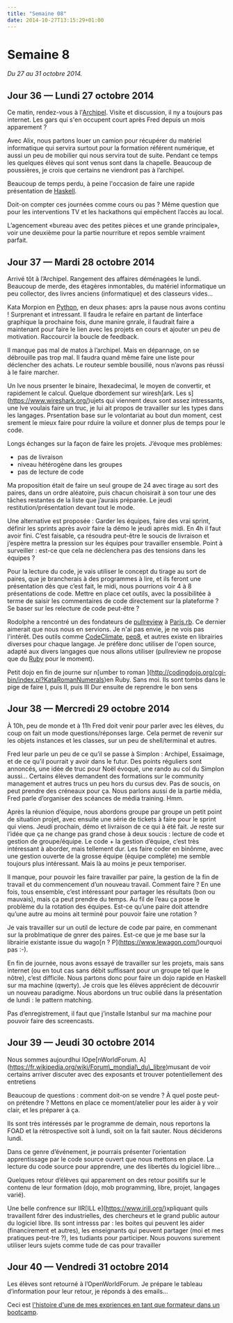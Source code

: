 ```yaml
---
title: "Semaine 08"
date: 2014-10-27T13:15:29+01:00
---
```


Semaine 8
=========

*Du 27 au 31 octobre 2014.*

Jour 36 — Lundi 27 octobre 2014
-------------------------------

Ce matin, rendez-vous à l'[Archipel](http://www.larchipel.paris/).
Visite et discussion, il ny a toujours pas internet. Les gars qui s'en
occupent court après Fred depuis un mois apparement ?

Avec Alix, nous partons louer un camion pour récupérer du matériel
informatique qui servira surtout pour la formation référent numérique,
et aussi un peu de mobilier qui nous servira tout de suite. Pendant ce
temps les quelques élèves qui sont venus sont dans la chapelle. Beaucoup
de poussières, je crois que certains ne viendront pas à l’archipel.

Beaucoup de temps perdu, à peine l'occasion de faire une rapide
présentation de [Haskell](https://www.haskell.org/).

Doit-on compter ces journées comme cours ou pas ? Même question que pour
les interventions TV et les hackathons qui empêchent l’accès au local.

L’agencement «bureau avec des petites pièces et une grande principale»,
voir une deuxième pour la partie nourriture et repos semble vraiment
parfait.

Jour 37 — Mardi 28 octobre 2014
-------------------------------

Arrivé tôt à l’Archipel. Rangement des affaires déménagées le lundi.
Beaucoup de merde, des étagères inmontables, du matériel informatique un
peu collector, des livres anciens (informatique) et des classeurs vides…

Kata Morpion en [Python](https://www.python.org), en deux phases: aprs
la pause nous avons continu ! Surprenant et intressant. Il faudra le
refaire en partant de linterface graphique la prochaine fois, dune
manire gnrale, il faudrait faire a maintenant pour faire le lien avec
les projets en cours et ajouter un peu de motivation. Raccourcir la
boucle de feedback.

Il manque pas mal de matos à l’archipel. Mais en dépannage, on se
débrouille pas trop mal. Il faudra quand même faire une liste pour
déclencher des achats. Le routeur semble bousillé, nous n’avons pas
réussi à le faire marcher.

Un lve nous prsenter le binaire, lhexadecimal, le moyen de convertir, et
rapidement le calcul. Quelque dbordement sur wiresh\[ark. Les
s\](https://www.wireshark.org/)ujets qui viennent deux sont assez
intressants, une lve voulais faire un truc, je lui ait propos de
travailler sur les types dans les langages. Prsentation base sur le
volontariat au bout dun moment, cest srement le mieux faire pour rduire
la voilure et donner plus de temps pour le code.

Longs échanges sur la façon de faire les projets. J’évoque mes
problèmes:

-   pas de livraison
-   niveau hétérogène dans les groupes
-   pas de lecture de code

Ma proposition était de faire un seul groupe de 24 avec tirage au sort
des paires, dans un ordre aléatoire, puis chacun choisirait à son tour
une des tâches restantes de la liste que j’aurais préparée. Le jeudi
restitution/présentation devant tout le mode.

Une alternative est proposée : Garder les équipes, faire des vrai
sprint, définir les sprints après avoir faire la démo le jeudi après
midi. En 4h il faut avoir fini. C’est faisable, ça résoudra peut-être le
soucis de livraison et j’espère mettra la pression sur les équipes pour
travailler ensemble. Point à surveiller : est-ce que cela ne déclenchera
pas des tensions dans les équipes ?

Pour la lecture du code, je vais utiliser le concept du tirage au sort
de paires, que je brancherais à des programmes à lire, et ils feront une
présentation dès que c’est fait, le midi, nous pourrions voir 4 à 8
présentations de code. Mettre en place cet outils, avec la possibilitée
à terme de saisir les commentaires de code directement sur la plateforme
? Se baser sur les relecture de code peut-être ?

Rodolphe a rencontré un des fondateurs de
[pullreview](https://www.pullreview.com/) à
[Paris.rb](https://www.rubyparis.org). Ce dernier aimerait que nous nous
en servions. Je n'ai pas envie, je ne vois pas l'intérêt. Des outils
comme [CodeClimate](https://codeclimate.com/),
[pep8](https://www.python.org/dev/peps/pep-0008/), et autres existe en
librairies diverses pour chaque langage. Je préfère donc utiliser de
l'open source, adapté aux divers langages que nous allons utiliser
(pullreview ne propose que du [Ruby](https://www.ruby-lang.org/) pour le
moment).

Petit dojo en fin de journe sur n\[umber to roman
\](http://codingdojo.org/cgi-bin/index.pl?KataRomanNumerals)en Ruby.
Sans moi. Ils sont tombs dans le pige de faire I, puis II, puis III Dur
ensuite de reprendre le bon sens

Jour 38 — Mercredi 29 octobre 2014
----------------------------------

À 10h, peu de monde et à 11h Fred doit venir pour parler avec les
élèves, du coup on fait un mode questions/réponses large. Cela permet de
revenir sur les objets instances et les classes, sur un peu de
shell/terminal et autres.

Fred leur parle un peu de ce qu’il se passe à Simplon : Archipel,
Essaimage, et de ce qu’il pourrait y avoir dans le futur. Des points
réguliers sont annoncés, une idée de truc pour Noël évoqué, une rando au
col du Simplon aussi… Certains élèves demandent des formations sur le
community management et autres trucs un peu hors du cursus dev. Pas de
soucis, on peut prendre des créneaux pour ça. Nous parlons aussi de la
partie média, Fred parle d’organiser des scéances de média training.
Hmm.

Après la réunion d’équipe, nous abordons groupe par groupe un petit
point de situation projet, avec ensuite une série de tickets à faire
pour le sprint qui viens. Jeudi prochain, démo et livraison de ce qui à
été fait. Je reste sur l’idée que ça ne change pas grand chose à deux
soucis : lecture de code et gestion de groupe/équipe. Le code + la
gestion d’équipe, c’est très intéressant à aborder, mais tellement dur.
Les faire coder en binônme, avec une gestion ouverte de la grosse équipe
(équipe complète) me semble toujours plus intéressant. Mais là au moins
je peux temporiser.

Il manque, pour pouvoir les faire travailler par paire, la gestion de la
fin de travail et du commencement d’un nouveau travail. Comment faire ?
En une fois, tous ensemble, c’est intéressant pour partager les
résultats (bon ou mauvais), mais ça peut prendre du temps. Au fil de
l’eau ça pose le problème du la rotation des équipes. Est-ce qu’une
paire doit attendre qu’une autre au moins ait terminé pour pouvoir faire
une rotation ?

Je vais travailler sur un outil de lecture de code par paire, en
commenant sur la problmatique de gnrer des paires. Est-ce que je me base
sur la librairie existante issue du wago\[n ?
P\](https://www.lewagon.com/)ourquoi pas :-).

En fin de journée, nous avons essayé de travailler sur les projets, mais
sans internet (ou en tout cas sans débit suffissant pour un groupe tel
que le nôtre), c’est difficile. Nous partons donc pour faire un dojo
rapide en Haskell sur ma machine (qwerty). Je crois que les élèves
apprécient de découvrir un nouveau paradigme. Nous abordons un truc
oublié dans la présentation de lundi : le pattern matching.

Pas d’enregistrement, il faut que j’installe Istanbul sur ma machine
pour pouvoir faire des screencasts.

Jour 39 — Jeudi 30 octobre 2014
-------------------------------

Nous sommes aujourdhui lOpe\[nWorldForum.
A\](https://fr.wikipedia.org/wiki/Forum\_mondial\_du\_libre)musant de
voir certains arriver discuter avec des exposants et trouver
potentiellement des entretiens

Beaucoup de questions : comment doit-on se vendre ? À quel poste peut-on
prétendre ? Mettons en place ce moment/atelier pour les aider à y voir
clair, et les préparer à ça.

Ils sont très intéressés par le programme de demain, nous reportons la
FOAD et la rétrospective soit à lundi, soit on la fait sauter. Nous
déciderons lundi.

Dans ce genre d’événement, je pourrais présenter l’orientation
apprentissage par le code source ouvert que nous mettons en place. La
lecture du code source pour apprendre, une des libertés du logiciel
libre…

Quelques retour d’élèves qui apparement on des retour positifs sur le
contenu de leur formation (dojo, mob programming, libre, projet,
langages varié).

Une belle confrence sur lIR\[ILL e\](https://www.irill.org/)xpliquant
quils travaillent fdrer des industrielles, des chercheurs et le grand
public autour du logiciel libre. Ils sont intresss par : les boites qui
peuvent les aider (financirement et autres), les enseignants qui peuvent
partager (moi et mes pratiques peut-tre ?), les tudiants pour
participer. Nous pouvons surement utiliser leurs sujets comme tude de
cas pour travailler

Jour 40 — Vendredi 31 octobre 2014
----------------------------------

Les élèves sont retourné à l’OpenWorldForum. Je prépare le tableau
d’information pour leur retour, je réponds à des emails…

Ceci est [l'histoire d'une de mes expriences en tant que formateur dans
un bootcamp](https://yaf.github.io/journal-d-un-formateur-en-2015/).
